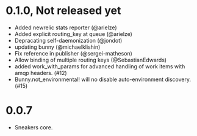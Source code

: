 # 0.1.0, Not released yet
 
+ Added newrelic stats reporter (@arielze)
+ Added explicit routing_key at queue (@arielze)
+ Depracating self-daemonization (@jondot)
+ updating bunny (@michaelklishin)
+ Fix reference in publisher (@sergei-matheson)
+ Allow binding of multiple routing keys (@SebastianEdwards)
+ added work_with_params for advanced handling of work items with amqp
headers. (#12)
+ Bunny.not_environmental! will no disable auto-environment discovery.
(#15)




# 0.0.7

+ Sneakers core.


